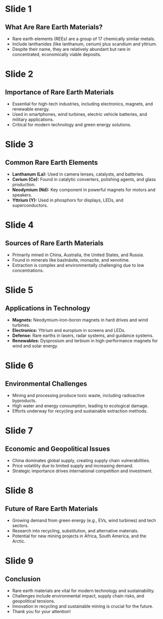 # Slide 1
## What Are Rare Earth Materials?
- Rare earth elements (REEs) are a group of 17 chemically similar metals.
- Include lanthanides (like lanthanum, cerium) plus scandium and yttrium.
- Despite their name, they are relatively abundant but rare in concentrated, economically viable deposits.

# Slide 2
## Importance of Rare Earth Materials
- Essential for high-tech industries, including electronics, magnets, and renewable energy.
- Used in smartphones, wind turbines, electric vehicle batteries, and military applications.
- Critical for modern technology and green energy solutions.

# Slide 3
## Common Rare Earth Elements
- **Lanthanum (La):** Used in camera lenses, catalysts, and batteries.
- **Cerium (Ce):** Found in catalytic converters, polishing agents, and glass production.
- **Neodymium (Nd):** Key component in powerful magnets for motors and speakers.
- **Yttrium (Y):** Used in phosphors for displays, LEDs, and superconductors.

# Slide 4
## Sources of Rare Earth Materials
- Primarily mined in China, Australia, the United States, and Russia.
- Found in minerals like bastnäsite, monazite, and xenotime.
- Extraction is complex and environmentally challenging due to low concentrations.

# Slide 5
## Applications in Technology
- **Magnets:** Neodymium-iron-boron magnets in hard drives and wind turbines.
- **Electronics:** Yttrium and europium in screens and LEDs.
- **Defense:** Rare earths in lasers, radar systems, and guidance systems.
- **Renewables:** Dysprosium and terbium in high-performance magnets for wind and solar energy.

# Slide 6
## Environmental Challenges
- Mining and processing produce toxic waste, including radioactive byproducts.
- High water and energy consumption, leading to ecological damage.
- Efforts underway for recycling and sustainable extraction methods.

# Slide 7
## Economic and Geopolitical Issues
- China dominates global supply, creating supply chain vulnerabilities.
- Price volatility due to limited supply and increasing demand.
- Strategic importance drives international competition and investment.

# Slide 8
## Future of Rare Earth Materials
- Growing demand from green energy (e.g., EVs, wind turbines) and tech sectors.
- Research into recycling, substitution, and alternative materials.
- Potential for new mining projects in Africa, South America, and the Arctic.

# Slide 9
## Conclusion
- Rare earth materials are vital for modern technology and sustainability.
- Challenges include environmental impact, supply chain risks, and geopolitical tensions.
- Innovation in recycling and sustainable mining is crucial for the future.
- Thank you for your attention!